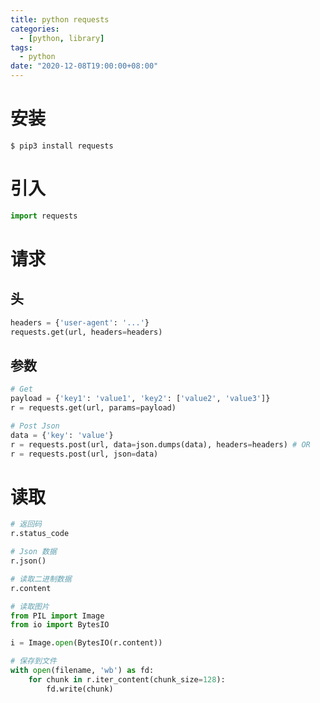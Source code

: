 ```yaml
---
title: python requests
categories: 
  - [python, library]
tags:
  - python
date: "2020-12-08T19:00:00+08:00"
---
```


# 安装

```shell
$ pip3 install requests
```

# 引入

```python
import requests
```

# 请求

## 头

```python
headers = {'user-agent': '...'}
requests.get(url, headers=headers)
```

## 参数

```python
# Get
payload = {'key1': 'value1', 'key2': ['value2', 'value3']}
r = requests.get(url, params=payload)

# Post Json
data = {'key': 'value'}
r = requests.post(url, data=json.dumps(data), headers=headers) # OR
r = requests.post(url, json=data)
```

# 读取

```python
# 返回码
r.status_code

# Json 数据
r.json()

# 读取二进制数据
r.content

# 读取图片
from PIL import Image
from io import BytesIO

i = Image.open(BytesIO(r.content))

# 保存到文件
with open(filename, 'wb') as fd:
    for chunk in r.iter_content(chunk_size=128):
        fd.write(chunk)
```

